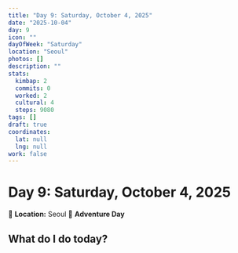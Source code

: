 ```yaml
---
title: "Day 9: Saturday, October 4, 2025"
date: "2025-10-04"
day: 9
icon: ""
dayOfWeek: "Saturday"
location: "Seoul"
photos: []
description: ""
stats:
  kimbap: 2
  commits: 0
  worked: 2
  cultural: 4
  steps: 9080
tags: []
draft: true
coordinates:
  lat: null
  lng: null
work: false
---
```

# Day 9: Saturday, October 4, 2025

📍 **Location:** Seoul
🎒 **Adventure Day**

## What do I do today?


